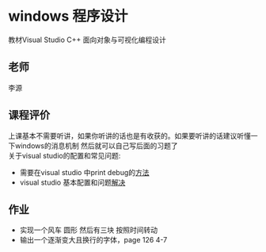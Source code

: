# windows 程序设计

教材Visual Studio C++ 面向对象与可视化编程设计

## 老师
李源

## 课程评价
上课基本不需要听讲，如果你听讲的话也是有收获的。如果要听讲的话建议听懂一下windows的消息机制 然后就可以自己写后面的习题了<br>
关于visual studio的配置和常见问题:
<br>
- 需要在visual studio 中print debug的[方法](https://blog.csdn.net/xinxinsky/article/details/80733400?utm_source=blogkpcl3&tdsourcetag=s_pctim_aiomsg)
- visual studio 基本配置和问题[解决](https://github.com/kolibreath/Notes/blob/master/os/MFCWindows.md)

## 作业
- 实现一个风车 圆形 然后有三块 按照时间转动
- 输出一个逐渐变大且换行的字体，page 126 4-7
